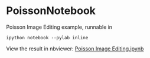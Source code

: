 PoissonNotebook
===============
Poisson Image Editing example, runnable in

    ipython notebook --pylab inline

View the result in nbviewer: [Poisson Image Editing.ipynb](http://nbviewer.ipython.org/github/AngryLoki/PoissonNotebook/blob/master/Poisson%20Image%20Editing.ipynb)
